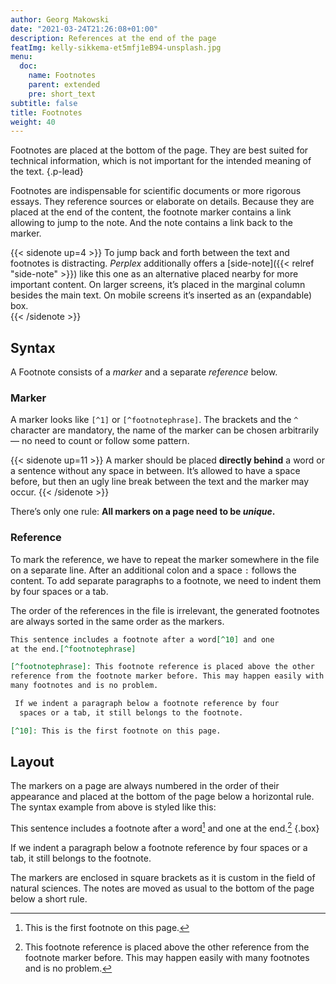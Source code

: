 ```yaml
---
author: Georg Makowski
date: "2021-03-24T21:26:08+01:00"
description: References at the end of the page
featImg: kelly-sikkema-et5mfj1eB94-unsplash.jpg
menu:
  doc:
    name: Footnotes
    parent: extended
    pre: short_text
subtitle: false
title: Footnotes
weight: 40
---
```


Footnotes are placed at the bottom of the page. They are best suited for technical information, which is not important for the intended meaning of the text.
{.p-lead} <!--more-->

Footnotes are indispensable for scientific documents or more rigorous essays. They reference sources or elaborate on details. Because they are placed at the end of the content, the footnote marker contains a link allowing to jump to the note. And the note contains a link back to the marker.

{{< sidenote up=4 >}}
To jump back and forth between the text and footnotes is distracting. _Perplex_ additionally offers a [side-note]({{< relref "side-note" >}}) like this one as an alternative placed nearby for more important content. On larger screens, it’s placed in the marginal column besides the main text. On mobile screens it’s inserted as an (expandable) box.  
{{< /sidenote >}}

## Syntax

A Footnote consists of a _marker_ and a separate _reference_ below.

### Marker

A marker looks like `[^1]` or `[^footnotephrase]`. The brackets and the `^` character are mandatory, the name of the marker can be chosen arbitrarily — no need to count or follow some pattern.

{{< sidenote up=11 >}}
A marker should be placed **directly behind** a word or a sentence without any space in between. It’s allowed to have a space before, but then an ugly line break between the text and the marker may occur.
{{< /sidenote >}}

There’s only one rule: **All markers on a page need to be _unique_.**

### Reference

To mark the reference, we have to repeat the marker somewhere in the file on a separate line. After an additional colon and a space `:` follows the content. To add separate paragraphs to a footnote, we need to indent them by four spaces or a tab.

The order of the references in the file is irrelevant, the generated footnotes are always sorted in the same order as the markers.

```md
This sentence includes a footnote after a word[^10] and one 
at the end.[^footnotephrase]

[^footnotephrase]: This footnote reference is placed above the other
reference from the footnote marker before. This may happen easily with
many footnotes and is no problem.

 If we indent a paragraph below a footnote reference by four
  spaces or a tab, it still belongs to the footnote.

[^10]: This is the first footnote on this page.
```

## Layout

The markers on a page are always numbered in the order of their appearance and placed at the bottom of the page below a horizontal rule. The syntax example from above is styled like this:

This sentence includes a footnote after a word[^10]  and one at the end.[^footnotephrase]
{.box}

[^footnotephrase]: This footnote reference is placed above the other reference from the footnote marker before. This may happen easily with many footnotes and is no problem.

 If we indent a paragraph below a footnote reference by four spaces or a tab, it still belongs to the footnote.

[^10]: This is the first footnote on this page.

The markers are enclosed in square brackets as it is custom in the field of natural sciences. The notes are moved as usual to the bottom of the page below a short rule.
